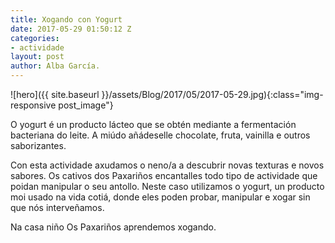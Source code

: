 ```yaml
---
title: Xogando con Yogurt
date: 2017-05-29 01:50:12 Z
categories:
- actividade
layout: post
author: Alba García.
---
```


![hero]({{ site.baseurl }}/assets/Blog/2017/05/2017-05-29.jpg){:class="img-responsive post_image"}
<br>

O yogurt é un producto lácteo que se obtén mediante a fermentación bacteriana do leite. A miúdo añádeselle chocolate, fruta, vainilla e outros saborizantes.

Con esta actividade axudamos o neno/a a descubrir novas texturas e novos sabores.
Os cativos dos Paxariños encantalles todo tipo de actividade que poidan manipular o seu antollo. Neste caso utilizamos o yogurt, un producto moi usado na vida cotiá, donde eles poden probar, manipular e xogar sin que nós interveñamos.

Na casa niño Os Paxariños aprendemos xogando.









